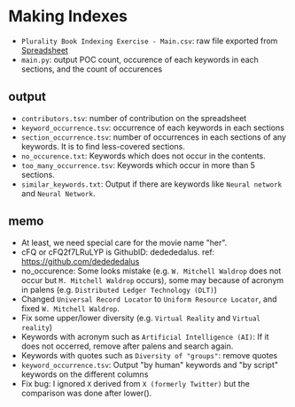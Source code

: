 # Making Indexes

- `Plurality Book Indexing Exercise - Main.csv`: raw file exported from [Spreadsheet](https://docs.google.com/spreadsheets/d/1gmyjFbErt_CW8-qLKChSpciLlCDGUhLriYFov0HO3qA/edit#gid=0)
- `main.py`: output POC count, occurence of each keywords in each sections, and the count of occurences 

## output
- `contributors.tsv`: number of contribution on the spreadsheet
- `keyword_occurrence.tsv`: occurrence of each keywords in each sections
- `section_occurrence.tsv`: number of occurrences in each sections of any keywords. It is to find less-covered sections.
- `no_occurence.txt`: Keywords which does not occur in the contents.
- `too_many_occurrence.tsv`: Keywords which occur in more than 5 sections.
- `similar_keywords.txt`: Output if there are keywords like `Neural network` and `Neural Network`.


## memo

- At least, we need special care for the movie name "her".
- cFQ or cFQ2f7LRuLYP is GithubID: dedededalus. ref: https://github.com/dedededalus
- no_occurence: Some looks mistake (e.g. `W. Mitchell Waldrop` does not occur but `M. Mitchell Waldrop` occurs), some may because of acronym in palens (e.g. `Distributed Ledger Technology (DLT)`)
- Changed `Universal Record Locator` to `Uniform Resource Locator`, and fixed `W. Mitchell Waldrop`.
- Fix some upper/lower diversity (e.g. `Virtual Reality` and `Virtual reality`)
- Keywords with acronym such as `Artificial Intelligence (AI)`: If it does not occerred, remove after palens and search again.
- Keywords with quotes such as `Diversity of "groups"`: remove quotes
- `keyword_occurrence.tsv`: Output "by human" keywords and "by script" keywords on the different columns
- Fix bug: I ignored `X` derived from `X (formerly Twitter)` but the comparison was done after lower().